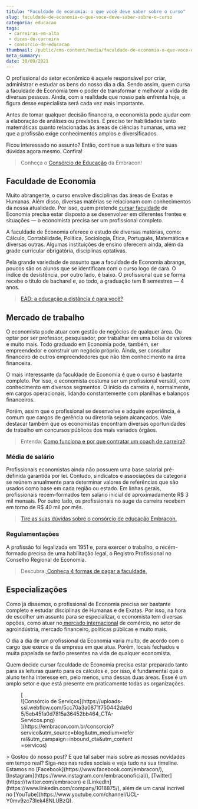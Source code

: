 ```yaml
---
titulo: "Faculdade de economia: o que você deve saber sobre o curso"
slug: faculdade-de-economia-o-que-voce-deve-saber-sobre-o-curso
categoria: educacao
tags:
 - carreiras-em-alta
 - dicas-de-carreira
 - consorcio-de-educacao
thumbnail: /public/cms-content/media/faculdade-de-economia-o-que-voce-deve-saber-sobre-o-curso.jpg
meta_summary: 
date: 30/09/2021
---
```

O profissional do setor econômico é aquele responsável por criar, administrar e estudar os bens do nosso dia a dia. Sendo assim, quem cursa a faculdade de Economia tem o poder de transformar e melhorar a vida de diversas pessoas. Ainda, com a realidade que nosso país enfrenta hoje, a figura desse especialista será cada vez mais importante.

Antes de tomar qualquer decisão financeira, o economista pode ajudar com a elaboração de análises ou previsões. É preciso ter habilidades tanto matemáticas quanto relacionadas às áreas de ciências humanas, uma vez que a profissão exige conhecimentos amplos e diversificados.

Ficou interessado no assunto? Então, continue a sua leitura e tire suas dúvidas agora mesmo. Confira!

> Conheça o [Consórcio de Educação](https://www.embracon.com.br/consorcio-servicos) da Embracon!

Faculdade de Economia
---------------------

Muito abrangente, o curso envolve disciplinas das áreas de Exatas e Humanas. Além disso, diversas matérias se relacionam com conhecimentos da nossa atualidade. Por isso, quem pretende [cursar faculdade](https://www.embracon.com.br/blog/educacao-saiba-como-investir-na-sua) de Economia precisa estar disposto a se desenvolver em diferentes frentes e situações — o economista precisa ser um profissional completo.

A faculdade de Economia oferece o estudo de diversas matérias, como: Cálculo, Contabilidade, Política, Sociologia, Ética, Português, Matemática e diversas outras. Algumas instituições de ensino oferecem ainda, além da grade curricular obrigatória, disciplinas optativas.

Pela grande variedade de assunto que a faculdade de Economia abrange, poucos são os alunos que se identificam com o curso logo de cara. O índice de desistência, por outro lado, é baixo. O profissional que se forma recebe o título de bacharel e, ao todo, a graduação tem 8 semestres — 4 anos.

> [EAD: a educação a distância é para você?](https://www.embracon.com.br/blog/ead-a-educacao-a-distancia-e-para-voce)

Mercado de trabalho
-------------------

O economista pode atuar com gestão de negócios de qualquer área. Ou optar por ser professor, pesquisador, por trabalhar em uma bolsa de valores e muito mais. Todo graduado em Economia pode, também, ser empreendedor e construir um negócio próprio. Ainda, ser consultor financeiro de outros empreendedores que não têm conhecimento na área financeira.

O mais interessante da faculdade de Economia é que o curso é bastante completo. Por isso, o economista costuma ser um profissional versátil, com conhecimento em diversos segmentos. O início da carreira é, normalmente, em cargos operacionais, lidando constantemente com planilhas e balanços financeiros.

Porém, assim que o profissional se desenvolve e adquire experiência, é comum que cargos de gerência ou diretoria sejam alcançados. Vale destacar também que os economistas encontram diversas oportunidades de trabalho em concursos públicos dos mais variados órgãos.

> Entenda: [Como funciona e por que contratar um coach de carreira?](https://www.embracon.com.br/blog/como-funciona-e-por-que-contratar-um-coach-de-carreira)

### Média de salário

Profissionais economistas ainda não possuem uma base salarial pré-definida garantida por lei. Contudo, sindicatos e associações da categoria se reúnem anualmente para determinar valores de referências que são usados como base em cada região ou estado. Em linhas gerais, profissionais recém-formados tem salário inicial de aproximadamente R$ 3 mil mensais. Por outro lado, os profissionais no auge da carreira recebem em torno de R$ 40 mil por mês.

> [Tire as suas dúvidas sobre o consórcio de educação Embracon.](https://www.embracon.com.br/blog/tire-as-suas-duvidas-sobre-o-consorcio-de-educacao-embracon)

### Regulamentações

A profissão foi legalizada em 1951 e, para exercer o trabalho, o recém-formado precisa de uma habilitação legal, o Registro Profissional no Conselho Regional de Economia.

> Descubra:[ Conheça 4 formas de pagar a faculdade.](https://www.embracon.com.br/blog/conheca-4-formas-de-pagar-a-faculdade)

Especializações
---------------

Como já dissemos, o profissional de Economia precisa ser bastante completo e estudar disciplinas de Humanas e de Exatas. Por isso, na hora de escolher um assunto para se especializar, o economista tem diversas opções, como atuar no[ mercado internacional](https://www.embracon.com.br/blog/5-dicas-para-construir-uma-carreira-internacional) de comércio, no setor de agroindústria, mercado financeiro, políticas públicas e muito mais.

O dia a dia de um profissional da Economia varia muito, de acordo com o cargo que exerce e da empresa em que atua. Porém, locais fechados e muita papelada se farão presentes na vida de qualquer economista.

Quem decide cursar faculdade de Economia precisa estar preparado tanto para as leituras quanto para os cálculos e, por isso, é fundamental que o aluno tenha interesse em, pelo menos, uma dessas duas áreas. Esse é um amplo setor e que está presente em praticamente todas as organizações.

<figure class="w-richtext-figure-type-image w-richtext-align-center" style="max-width:310px">[<div>![Consórcio de Serviços](https://uploads-ssl.webflow.com/5cc70a3a0871f750442da9d5/5eb45fa0d7815a36452bb464_CTA-Servicos.png)</div>](https://embracon.com.br/consorcio?servico&utm_source=blog&utm_medium=referral&utm_campaign=inbound_cta&utm_content=servicos)</figure>> Gostou do nosso post? E que tal saber mais sobre as nossas novidades em tempo real? Siga-nos nas redes sociais e veja tudo na sua timeline. Estamos no [Facebook](https://www.facebook.com/embracon/), [Instagram](https://www.instagram.com/embraconoficial/), [Twitter](https://twitter.com/embracon) e [LinkedIn](https://www.linkedin.com/company/1018875/), além de um canal incrível no [YouTube](https://www.youtube.com/channel/UCL-Y0mv9zc73Iek48NLUBzQ).
